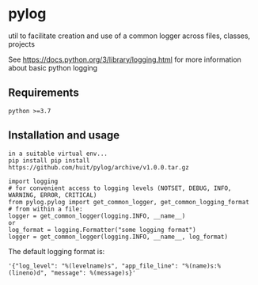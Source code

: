 # pylog
util to facilitate creation and use of a common logger across files, classes, projects

See https://docs.python.org/3/library/logging.html for more information about basic python logging

## Requirements
    python >=3.7

## Installation and usage

    in a suitable virtual env...
    pip install pip install https://github.com/huit/pylog/archive/v1.0.0.tar.gz

    import logging
    # for convenient access to logging levels (NOTSET, DEBUG, INFO, WARNING, ERROR, CRITICAL)
    from pylog.pylog import get_common_logger, get_common_logging_format
    # from within a file:
    logger = get_common_logger(logging.INFO, __name__)
    or
    log_format = logging.Formatter("some logging format")
    logger = get_common_logger(logging.INFO, __name__, log_format)

The default logging format is:

    '{"log_level": "%(levelname)s", "app_file_line": "%(name)s:%(lineno)d", "message": %(message)s}'
